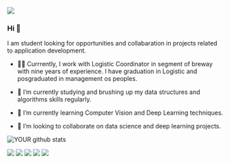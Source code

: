 <img src="https://avatars.githubusercontent.com/u/98365039?v=4">

### Hi 👋
I am student looking for opportunities and collabaration in projects related to application development.

- 🐱‍🏍 Currrently, I work with Logistic Coordinator in segment of breway with nine years of experience. I have graduation in Logistic and posgraduated in management os peoples.

- 🔭 I’m currently studying and brushing up my data structures and algorithms skills regularly.

- 🌱 I’m currently learning Computer Vision and Deep Learning techniques.

- 🤝 I’m looking to collaborate on data science and deep learning projects. 

![YOUR github stats](https://github-readme-stats.vercel.app/api?username=DarioBastos)

[<img src="https://img.shields.io/badge/twitter-%231DA1F2.svg?&style=for-the-badge&logo=twitter&logoColor=white" />](https://twitter.com/USERNAME) [<img src="https://img.shields.io/badge/medium-%2312100E.svg?&style=for-the-badge&logo=medium&logoColor=white" />](https://medium.com/USERNAME)  [<img src="https://img.shields.io/badge/linkedin-%230077B5.svg?&style=for-the-badge&logo=linkedin&logoColor=white" />](https://www.linkedin.com/in/dario-bastos-cerqueira-1117171b6/) [<img src = "https://img.shields.io/badge/instagram-%23E4405F.svg?&style=for-the-badge&logo=instagram&logoColor=white">](https://www.instagram.com/dcerqueira92/) [<img src = "https://img.shields.io/badge/facebook-%231877F2.svg?&style=for-the-badge&logo=facebook&logoColor=white">](https://www.facebook.com/Dbcerqueira)
